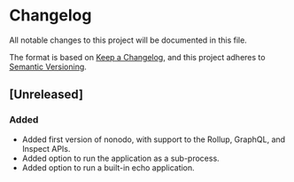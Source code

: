 # Changelog

All notable changes to this project will be documented in this file.

The format is based on [Keep a Changelog](https://keepachangelog.com/en/1.0.0/),
and this project adheres to [Semantic Versioning](https://semver.org/spec/v2.0.0.html).

## [Unreleased]

### Added

- Added first version of nonodo, with support to the Rollup, GraphQL, and Inspect APIs.
- Added option to run the application as a sub-process.
- Added option to run a built-in echo application.
